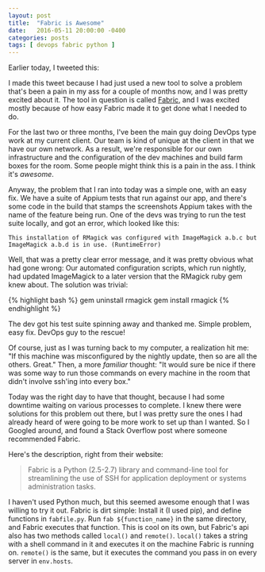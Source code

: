 ```yaml
---
layout: post
title:  "Fabric is Awesome"
date:   2016-05-11 20:00:00 -0400
categories: posts 
tags: [ devops fabric python ]
---
```


Earlier today, I tweeted this:

<!-- {% tweet https://twitter.com/EpicColeman/status/730448832031502336 %} -->


I made this tweet because I had just used a new tool to solve a problem that's
been a pain in my ass for a couple of months now, and I was pretty excited about
it. The tool in question is called [Fabric](http://www.fabfile.org/), and I was
excited mostly because of how easy Fabric made it to get done what I needed to
do.

For the last two or three months, I've been the main guy doing DevOps type work
at my current client. Our team is kind of unique at the client in that we have
our own network. As a result, we're responsible for our own infrastructure
and the configuration of the dev machines and build farm boxes for the room. Some people might think this is a pain in the ass. I think it's *awesome*. 

Anyway, the problem that I ran into today was a simple one, with an easy fix. We
have a suite of Appium tests that run against our app, and there's some code in
the build that stamps the screenshots Appium takes with the name of the feature
being run. One of the devs was trying to run the test suite locally, and got an
error, which looked like this: 

```
This installation of RMagick was configured with ImageMagick a.b.c but
ImageMagick a.b.d is in use. (RuntimeError)
```

Well, that was a pretty clear error message, and it was pretty obvious what had
gone wrong: Our automated configuration scripts, which run nightly, had updated
ImageMagick to a later version that the RMagick ruby gem knew about. The
solution was trivial: 

{% highlight bash %}
gem uninstall rmagick
gem install rmagick
{% endhighlight %}

The dev got his test suite spinning away and thanked me. Simple problem, easy
fix. DevOps guy to the rescue! 
 
Of course, just as I was turning back to my computer, a realization hit me: "If
this machine was misconfigured by the nightly update, then so are all the
others. Great." Then, a more _familiar_ thought: "It would sure be nice if there
was some way to run those commands on every machine in the room that didn't
involve ssh'ing into every box."

Today was the right day to have that thought, because I had some downtime
waiting on various processes to complete. I knew there were solutions for this
problem out there, but I was pretty sure the ones I had already heard of were
going to be more work to set up than I wanted. So I Googled around, and found a
Stack Overflow post where someone recommended Fabric.

Here's the description, right from their website: 
> Fabric is a Python (2.5-2.7) library and command-line tool for streamlining
> the use of SSH for application deployment or systems administration tasks.

I haven't used Python much, but this seemed awesome enough that I was willing to
try it out. Fabric is dirt simple: Install it (I used pip), and define functions
in `fabfile.py`. Run `fab ${function_name}` in the same directory, and Fabric
executes that function. This is cool on its own, but Fabric's api also has two
methods called `local()` and `remote()`. `local()` takes a string with a shell
command in it and executes it on the machine Fabric is running on. `remote()` is
the same, but it executes the command you pass in on every server in
`env.hosts`. 

